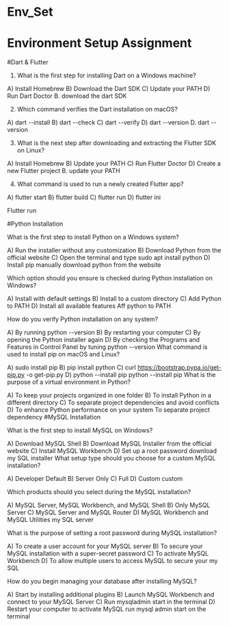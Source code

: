 # Env_Set

# Environment Setup Assignment

#Dart & Flutter

1. What is the first step for installing Dart on a Windows machine?

A) Install Homebrew
B) Download the Dart SDK
C) Update your PATH
D) Run Dart Doctor
B. download the dart SDK


2. Which command verifies the Dart installation on macOS?

A) dart --install
B) dart --check
C) dart --verify
D) dart --version
D. dart -- version


3. What is the next step after downloading and extracting the Flutter SDK on Linux?

A) Install Homebrew
B) Update your PATH
C) Run Flutter Doctor
D) Create a new Flutter project
B. update your PATH



4. What command is used to run a newly created Flutter app?

A) flutter start
B) flutter build
C) flutter run
D) flutter ini

Flutter run


#Python Installation

What is the first step to install Python on a Windows system?

A) Run the installer without any customization
B) Download Python from the official website
C) Open the terminal and type sudo apt install python
D) Install pip manually
download python from the website

Which option should you ensure is checked during Python installation on Windows?

A) Install with default settings
B) Install to a custom directory
C) Add Python to PATH
D) Install all available features
Aff python to PATH

How do you verify Python installation on any system?

A) By running python --version
B) By restarting your computer
C) By opening the Python installer again
D) By checking the Programs and Features in Control Panel
by tuning python --version
What command is used to install pip on macOS and Linux?

A) sudo install pip
B) pip install python
C) curl https://bootstrap.pypa.io/get-pip.py -o get-pip.py
D) python --install pip
python --install pip
What is the purpose of a virtual environment in Python?

A) To keep your projects organized in one folder
B) To install Python in a different directory
C) To separate project dependencies and avoid conflicts
D) To enhance Python performance on your system
To separate project dependency 
#MySQL Installation

What is the first step to install MySQL on Windows?

A) Download MySQL Shell
B) Download MySQL Installer from the official website
C) Install MySQL Workbench
D) Set up a root password
download my SQL installer 
What setup type should you choose for a custom MySQL installation?

A) Developer Default
B) Server Only
C) Full
D) Custom
custom

Which products should you select during the MySQL installation?

A) MySQL Server, MySQL Workbench, and MySQL Shell
B) Only MySQL Server
C) MySQL Server and MySQL Router
D) MySQL Workbench and MySQL Utilities
my SQL server

What is the purpose of setting a root password during MySQL installation?

A) To create a user account for your MySQL server
B) To secure your MySQL installation with a super-secret password
C) To activate MySQL Workbench
D) To allow multiple users to access MySQL
to secure your my SQL

How do you begin managing your database after installing MySQL?

A) Start by installing additional plugins
B) Launch MySQL Workbench and connect to your MySQL Server
C) Run mysqladmin start in the terminal
D) Restart your computer to activate MySQL
run mysql admin start on the terminal

